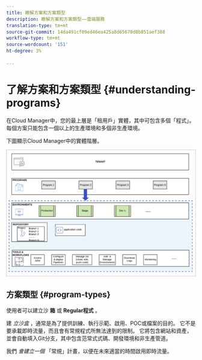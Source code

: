 ```yaml
---
title: 瞭解方案和方案類型
description: 瞭解方案和方案類型——雲端服務
translation-type: tm+mt
source-git-commit: 14da491cf09ed46ea425a8d65670d8b851aef388
workflow-type: tm+mt
source-wordcount: '151'
ht-degree: 3%

---
```



# 了解方案和方案類型 {#understanding-programs}

在Cloud Manager中，您的最上層是「租用戶」實體，其中可包含多個「程式」。  每個方案只能包含一個以上的生產環境和多個非生產環境。

下圖顯示Cloud Manager中的實體階層。

![影像](assets/program-types1.png)

## 方案類型 {#program-types}

使用者可以建立沙 **箱** 或 **Regular程式** 。

建 *立沙盒* ，通常是為了提供訓練、執行示範、啟用、POC或檔案的目的。 它不是要承載即時流量，而且會有常規程式所無法達到的限制。 它將包含網站和資產，並會自動填入Git分支，其中包含范常式式碼、開發環境和非生產管道。

我們 *會建立一個* 「常規」計畫，以便在未來適當的時間啟用即時流量。